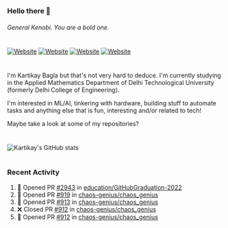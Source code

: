 ### Hello there 👋
###### General Kenobi. You are a bold one.

#
[![Website](https://img.shields.io/website?label=kartikaybagla.com&style=flat-square&url=https%3A%2F%2Fkartikaybagla.com)](https://kartikaybagla.com)
[![Website](https://img.shields.io/website?label=itwasthe.management&style=flat-square&url=https%3A%2F%2Fitwasthe.management)](https://itwasthe.management)
[![Website](https://img.shields.io/website?label=coordinate.bond&style=flat-square&url=https%3A%2F%2Fcoordinate.bond)](https://coordinate.bond)
[![Website](https://img.shields.io/website?label=glugg.in&style=flat-square&url=https%3A%2F%2Fglugg.in)](https://glugg.in)
#

I'm Kartikay Bagla but that's not very hard to deduce. I'm currently studying in the Applied Mathematics Department of Delhi Technological University (formerly Delhi College of Engineering).

I'm interested in ML/AI, tinkering with hardware, building stuff to automate tasks and anything else that is fun, interesting and/or related to tech!

Maybe take a look at some of my repositories?

#
![Kartikay's GitHub stats](https://github-readme-stats.vercel.app/api?username=kartikay-bagla&count_private=true&show_icons=true&theme=radical)
#


### Recent Activity
<!--START_SECTION:activity-->
1. 💪 Opened PR [#2943](https://github.com/education/GitHubGraduation-2022/pull/2943) in [education/GitHubGraduation-2022](https://github.com/education/GitHubGraduation-2022)
2. 💪 Opened PR [#919](https://github.com/chaos-genius/chaos_genius/pull/919) in [chaos-genius/chaos_genius](https://github.com/chaos-genius/chaos_genius)
3. 💪 Opened PR [#913](https://github.com/chaos-genius/chaos_genius/pull/913) in [chaos-genius/chaos_genius](https://github.com/chaos-genius/chaos_genius)
4. ❌ Closed PR [#912](https://github.com/chaos-genius/chaos_genius/pull/912) in [chaos-genius/chaos_genius](https://github.com/chaos-genius/chaos_genius)
5. 💪 Opened PR [#912](https://github.com/chaos-genius/chaos_genius/pull/912) in [chaos-genius/chaos_genius](https://github.com/chaos-genius/chaos_genius)
<!--END_SECTION:activity-->